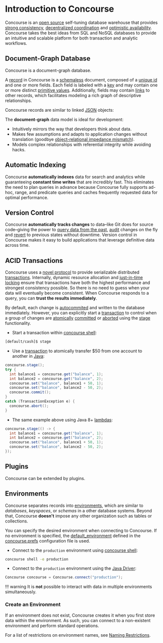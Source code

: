 # Introduction to Concourse
Concourse is an [open source](https://github.com/cinchapi/concourse) self-tuning database warehouse that provides [strong consistency](glossary.md#strong-consistency), [decentralized coordination](glossary.md#coordinator) and [optimistic availability](glossary.md#optimistic-availability). Concourse takes the best ideas from SQL and NoSQL databases to provide an intuitive and scalable platform for both transaction and analytic workflows.

## Document-Graph Database
Concourse is a document-graph database.

A [record](/) in Concourse is a [schemaless](/) document, composed of a [unique id](/) and one or more fields. Each field is labeled with a [key](/) and may contain one or more distinct [primitive values](/). Additionally, fields may contain [links](/) to other records, which facilitates modeling a rich graph of descriptive relationships.

Concourse records are similar to linked [JSON](https://en.wikipedia.org/wiki/JSON) objects:

The **document-graph** data model is ideal for development:

* Intuitively mirrors the way that developers think about data.
* Makes few assumptions and adapts to application changes without translation (goodbye [object-relational impedance mismatch](https://en.wikipedia.org/wiki/Object-relational_impedance_mismatch)).
* Models complex relationships with referential integrity while avoiding hacks.

## Automatic Indexing
Concourse **automatically indexes** data for search and analytics while guaranteeing **constant time writes** that are incredibly fast. This eliminates the need to plan queries in advance because Concourse fully supports ad-hoc, range, and predicate queries and caches frequently requested data for optimal performance.

## Version Control
Concourse **automatically tracks changes** to data–like Git does for source code–giving the power to [query data from the past](time-travel.md), [audit](/) changes on the fly and [revert](/) to previous states without downtime. Version control in Concourse makes it easy to build applications that leverage definitive data across time.

## ACID Transactions
Concourse uses a [novel protocol](/) to provide serializable distributed [transactions](transactions.md). Internally, dynamic resource allocation and [just-in-time locking](/) ensure that transactions have both the highest performance and strongest consistency possible. So there is no need to guess when your data will eventually become consistent. When Concourse responds to a query, you can **trust the results immediately**.

By default, each change is [autocommited](/) and written to the database immediately. However, you can explicitly start a [transaction](transactions.md) to control when a group of changes are [atomically](/) [committed](/) or [aborted](/) using the [stage](/) functionality.

* Start a transaction within [concourse shell](/):
```bash
[default/cash]$ stage
```

* Use a [transaction](transaction.md) to atomically transfer $50 from one account to another in [Java](/):
```java
concourse.stage();
try {
  int balance1 = concourse.get("balance", 1);
  int balance2 = concourse.get("balance", 2);
  concourse.set("balance", balance1 + 50, 1);
  concourse.set("balance", balance2 - 50, 2);
  concourse.commit();
}
catch (TransactionException e) {
  concourse.abort();
}
```
* The same example above using Java 8+ [lambdas](/):
```java
concourse.stage(() -> {
  int balance1 = concourse.get("balance", 1);
  int balance2 = concourse.get("balance", 2);
  concourse.set("balance", balance1 + 50, 1);
  concourse.set("balance", balance2 - 50, 2);
});
```

## Plugins
Concourse can be extended by plugins.

## Environments
Concourse separates records into [environments](/), which are similar to *databases*, *keyspaces*, or *schemas* in a other database systems. Beyond that, Concourse **doesn't** impose any other organization such as tables or collections.

You can specify the desired environment when connecting to Concourse. If no environment is specified, the [default_environment](/) defined in the [concourse.prefs](/) configuration file is used.

* Connect to the `production` environment using [concourse shell](shell.md):
```bash
concourse shell -e production
```
* Connect to the `production` environment using the [Java Driver](/):
```java
Concourse concourse = Concourse.connect("production");
```

!!! warning
    It is **not** possible to interact with data in multiple environments simultaneously.

### Create an Environment
If an environment does not exist, Concourse creates it when you first store data within the environment. As such, you can connect to a non-existent environment and perform standard operations.

For a list of restrictions on environment names, see [Naming Restrictions](/).

